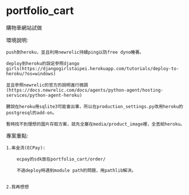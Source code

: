 # portfolio_cart
購物車網站試做


環境說明:

    push到heroku，並且利用newrelic持續ping以防free dyno睡著。

    deploy到heroku的設定參照django girls(https://djangogirlstaipei.herokuapp.com/tutorials/deploy-to-heroku/?os=windows)

    並且參照newrelic的官方的說明進行微調(https://docs.newrelic.com/docs/agents/python-agent/hosting-services/python-agent-heroku)

    聽說在heroku用sqlite3可能會出事，所以在production_settings.py改用heroku的postgresql的add-on。

    暫時找不到理想的圖片存取方案，就先全塞在media/product_image裡，全丟給heroku。


專案重點:

    1.串金流(ECPay):

        ecpay的sdk放在portfolio_cart/order/

        不過deploy時遇到module path的問題，用pathlib解決。


    2.我再想想
